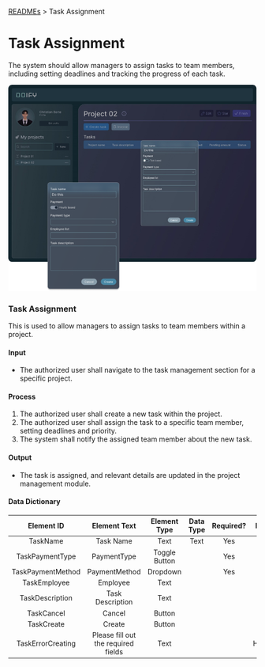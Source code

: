 [READMEs](/READMES) > Task Assignment 

# Task Assignment
The system should allow managers to assign tasks to team members, including setting deadlines and tracking the progress of each task.

![Task Assignment](../Images/03.png)

### Task Assignment
This is used to allow managers to assign tasks to team members within a project.

#### Input
* The authorized user shall navigate to the task management section for a specific project.


#### Process
1.	The authorized user shall create a new task within the project.
2.	The authorized user shall assign the task to a specific team member, setting deadlines and priority.
3.	The system shall notify the assigned team member about the new task.


#### Output 
* The task is assigned, and relevant details are updated in the project management module.

#### Data Dictionary

|     Element ID    |             Element Text            |  Element Type | Data Type | Required? |  Rules |
|       :---:       |                :---:                |      :---:    |   :---:   |   :---:   |  :---: |
|      TaskName     |              Task Name              |      Text     |    Text   |    Yes    |        |
|  TaskPaymentType  |             PaymentType             | Toggle Button |           |    Yes    |        |
| TaskPaymentMethod |            PaymentMethod            |    Dropdown   |           |    Yes    |        |
|    TaskEmployee   |               Employee              |      Text     |           |           |        |
|  TaskDescription  |           Task Description          |      Text     |           |           |        |
|     TaskCancel    |                Cancel               |     Button    |           |           |        |
|     TaskCreate    |                Create               |     Button    |           |           |        |
| TaskErrorCreating | Please fill out the required fields |      Text     |           |           | Hidden |
